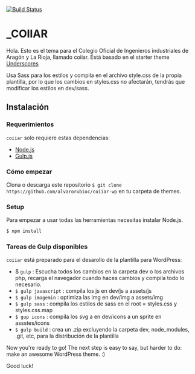 [![Build Status](https://travis-ci.org/Automattic/_s.svg?branch=master)](https://travis-ci.org/Automattic/_s)

_COIIAR
===

Hola. Esto es el tema para el Colegio Oficial de Ingenieros industriales de Aragón y La Rioja, llamado coiiar. Está basado en el starter theme [Underscores](https://underscores.me/)

Usa Sass para los estilos y compila en el archivo style.css de la propia plantilla, por lo que los cambios en styles.css no afectarán, tendrás que modificar los estilos en dev/sass. 

Instalación
---------------

### Requerimientos

`coiiar` solo requiere estas dependencias:

- [Node.js](https://nodejs.org/)
- [Gulp.js](https://gulpjs.com/)

### Cómo empezar

Clona o descarga este repositorio `$ git clone https://github.com/alvarorubioc/coiiar-wp` en tu carpeta de themes.

### Setup

Para empezar a usar todas las herramientas necesitas instalar Node.js.

```sh
$ npm install
```

### Tareas de Gulp disponibles

`coiiar` está preparado para el desarollo de la plantilla para WordPress:

- $ `gulp` : Escucha todos los cambios en la carpeta dev o los archivos php, recarga el navegador cuando haces cambios y compila todo lo necesario.
- `$ gulp javascript` : compila los js en dev/js a assets/js
- `$ gulp imagemin` : optimiza las img en dev/img a assets/img
- `$ gulp sass` : compila los estilos de sass en el root = styles.css y styles.css.map
- `$ gup icons` : compila los svg a en dev/icons a un sprite en assstes/icons
- `$ gulp build` : crea un .zip excluyendo la carpeta dev, node_modules, .git, etc, para la distribución de la plantilla

Now you're ready to go! The next step is easy to say, but harder to do: make an awesome WordPress theme. :)

Good luck!